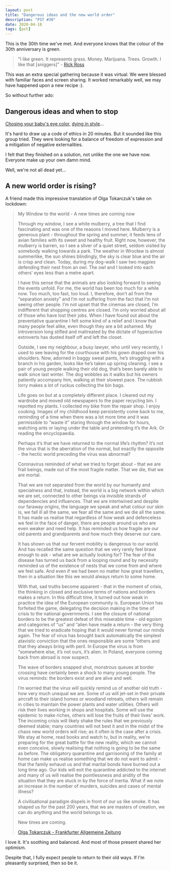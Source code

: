 ```yaml
---
layout: post
title: "Dangerous ideas and the new world order"
description: "PST #30"
date: 2020-04-18
tags: [pst]
---
```


This is the 30th time we've met. And everyone knows that the colour of the 30th
anniversary is green.

> "I like green. It represents grass. Money. Marijuana. Trees. Growth. I like that [sniggers]" - [Rick Ross](https://youtu.be/1ElaHQ7Ol6M?t=12)

This was an extra special gathering because it was virtual. We were blessed
with familiar faces and screen sharing. It worked remarkably well, we may have
happened upon a new recipe :).

So without further ado:

## Dangerous ideas and when to stop

[Chosing your baby's eye color](https://www.fertility-docs.com/programs-and-services/pgd-screening/choose-your-babys-eye-color.php), [dying in style](https://www.exitinternational.net/sarco/)...

It's hard to draw up a code of ethics in 20 minutes. But it sounded like this
group tried. They were looking for a balance of freedom of expression and a
mitigation of negative externalities.

I felt that they finished on a solution, not unlike the one we have now.
Everyone make up your own damn mind.

Well, we're not all dead yet...

## A new world order is rising?

A friend made this impressive translation of Olga Tokarczuk's take on lockdown:

> My Window to the world - A new times are coming now
>  
> Through my window, I see a white mulberry, a tree that I find fascinating and was one of the reasons I moved here. Mulberry is a generous plant - throughout the spring and summer, it feeds tens of avian families with its sweet and healthy fruit. Right now, however, the mulberry is barren, so I see a sliver of a quiet street, seldom visited by somebody walking towards a park. The weather in Wrocław is almost summerlike, the sun shines blindingly, the sky is clear blue and the air is crisp and clean. Today, during my dog-walk I saw two magpies defending their nest from an owl. The owl and I looked into each others’ eyes less than a metre apart.
>  
> I have this sense that the animals are also looking forward to seeing the events unfold.
For me, the world has been too much for a while now. Too much, too fast, too loud. I, therefore, don’t ail from the “separation anxiety” and I’m not suffering from the fact that I’m not seeing other people. I’m not upset that the cinemas are closed, I’m indifferent that shopping centres are closed. I’m only worried about all of those who have lost their jobs. When I have found out about the preventative quarantine I felt some kind of a relief and I know that many people feel alike, even though they are a bit ashamed. My introversion long stifled and maltreated by the dictate of hyperactive extroverts has dusted itself off and left the closet.
>  
> Outside, I see my neighbour, a busy lawyer, who until very recently, I used to see leaving for the courthouse with his gown draped over his shoulders. Now, adorned in baggy sweat pants, he’s struggling with a branch in his garden, looks like he’s taken up spring cleaning. I see a pair of young people walking their old dog, that’s been barely able to walk since last winter. The dog wobbles as it walks but his owners patiently accompany him, walking at their slowest pace. The rubbish lorry makes a lot of ruckus collecting the bin bags. 
>  
> Life goes on but at a completely different place. I cleared out my wardrobe and moved old newspapers to the paper recycling bin. I repotted my plants. I collected my bike from the repair shop. I enjoy cooking. Images of my childhood keep persistently come back to me, reminding of a time when there was a lot more time and it was permissible to “waste it” staring through the window for hours, watching ants or laying under the table and pretending it’s the Ark. Or reading the encyclopaedia.
>  
> Perhaps it’s that we have returned to the normal life’s rhythm? It’s not the virus that is the aberration of the normal, but exactly the opposite - the hectic world preceding the virus was abnormal?
>  
> Coronavirus reminded of what we tried to forget about - that we are frail beings, made out of the most fragile matter. That we die, that we are mortal.
>  
> That we are not separated from the world by our humanity and specialness and that, instead, the world is a big network within which we are set, connected to other beings via invisible strands of dependencies and influences. That we are intertwined and despite our faraway origins, the language we speak and what colour our skin is, we fall ill all the same, we fear all the same and we die all the same. It has made us realise that regardless of how weak and defenceless we feel in the face of danger, there are people around us who are even weaker and need help. It has reminded us how fragile are our old parents and grandparents and how much they deserve our care.
>  
> It has shown us that our fervent mobility is dangerous to our world. And has recalled the same question that we very rarely feel brave enough to ask - what are we actually looking for? The fear of the disease has turned us back from a looping round and by necessity reminded us of the existence of nests that we come from and where we feel safe. And even if we had been no matter how great travellers, then in a situation like this we would always return to some home.
>  
> With that, sad truths become apparent - that in the moment of crisis, the thinking in closed and exclusive terms of nations and borders makes a return. In this difficult time, it turned out how weak in practice the idea of the European community is. European Union has forfeited the game, delegating the decision making in the time of crisis to the national governments. I see the closure of national borders to be the greatest defeat of this miserable time - old egoism and categories of “us” and “alien have made a return - the very thing that we tried to eradicate hoping that it would never format our minds again. The fear of virus has brought back automatically the simplest atavistic conviction that the ones responsible are some “others and that they always bring with peril. In Europe the virus is from “somewhere else, it’s not ours, it’s alien. In Poland, everyone coming back from abroad is now suspect.
>  
> The wave of borders snapped shut, monstrous queues at border crossing have certainly been a shock to many young people. The virus reminds: the borders exist and are alive and well.
>  
> I’m worried that the virus will quickly remind us of another old truth - how very much unequal we are. Some of us will jet-set in their private aircraft to their island homes or woodland retreats, others will remain in cities to maintain the power plants and water utilities. Others will risk their lives working in shops and hospitals. Some will use the epidemic to make riches, others will lose the fruits of their lives’ work. The incoming crisis will likely shake the rules that we previously deemed stable; many countries will not best it and in the midst of the chaos new world orders will rise; as it often is the case after a crisis. We stay at home, read books and watch tv, but in reality, we’re preparing for the great battle for the new reality, which we cannot even conceive, slowly realising that nothing is going to be the same as before. The obligatory quarantine and garrisoning of the family at home can make us realise something that we do not want to admit - that the family exhaust us and that marital bonds have burned out a long time ago. Our kids will exit the quarantine addicted to the internet and many of us will realise the pointlessness and aridity of the situation that they are stuck in by the force of inertia. What if we note an increase in the number of murders, suicides and cases of mental illness?
>   
> A civilisational paradigm dispels in front of our us like smoke. It has shaped us for the past 200 years, that we are masters of creation, we can do anything and the world belongs to us.
>
> New times are coming.
>
> [Olga Tokarczuk - Frankfurter Allgemeine Zeitung](https://www.faz.net/aktuell/feuilleton/buecher/autoren/reihe-mein-fenster-zur-welt-jetzt-kommen-neue-zeiten-16703455.html)

I love it. It's soothing and balanced. And most of those present shared her
optimism. 

Despite that, I fully expect people to return to their old ways. If I'm
pleasantly surprised, then so be it.
